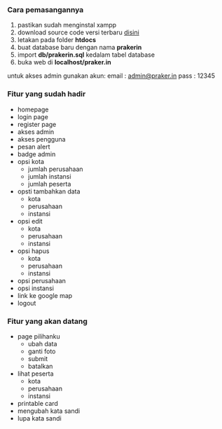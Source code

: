### Cara pemasangannya
1. pastikan sudah menginstal xampp
2. download source code versi terbaru <a href="https://github.com/sachnun/praker.in/releases">disini</a>
3. letakan pada folder <b>htdocs</b>
4. buat database baru dengan nama <b>prakerin</b>
5. import <b>db/prakerin.sql</b> kedalam tabel database
6. buka web di <b>localhost/praker.in</b>

untuk akses admin gunakan akun:
email : admin@praker.in
pass : 12345

### Fitur yang sudah hadir

- homepage
- login page
- register page
- akses admin
- akses pengguna
- pesan alert
- badge admin
- opsi kota
	- jumlah perusahaan 
	- jumlah instansi
	- jumlah peserta
- opsti tambahkan data
	- kota
	- perusahaan
	- instansi
- opsi edit
	- kota
	- perusahaan
	- instansi
- opsi hapus
	- kota
	- perusahaan
	- instansi
- opsi perusahaan
- opsi instansi
- link ke google map
- logout


### Fitur yang akan datang


- page pilihanku
	- ubah data
	- ganti foto
	- submit
	- batalkan
- lihat peserta
	- kota
	- perusahaan
	- instansi
- printable card
- mengubah kata sandi
- lupa kata sandi
